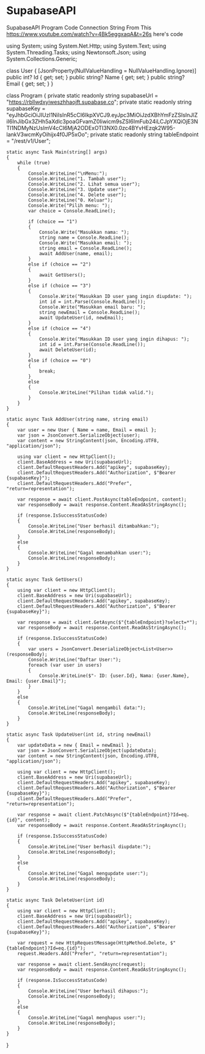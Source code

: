 # SupabaseAPI
SupabaseAPI Program Code
Connection String From This https://www.youtube.com/watch?v=4Bk5eggxaqA&t=26s 
here's code


using System;
using System.Net.Http;
using System.Text;
using System.Threading.Tasks;
using Newtonsoft.Json;
using System.Collections.Generic;

class User
{
    [JsonProperty(NullValueHandling = NullValueHandling.Ignore)]
    public int? Id { get; set; }
    public string? Name { get; set; }
    public string? Email { get; set; }
}

class Program
{
    private static readonly string supabaseUrl = "https://rbllwdxyiweszhhaojft.supabase.co";
    private static readonly string supabaseKey = "eyJhbGciOiJIUzI1NiIsInR5cCI6IkpXVCJ9.eyJpc3MiOiJzdXBhYmFzZSIsInJlZiI6InJibGx3ZHh5aXdlc3poaGFvamZ0Iiwicm9sZSI6ImFub24iLCJpYXQiOjE3NTI1NDMyNzUsImV4cCI6MjA2ODExOTI3NX0.0zc4BYvHEzqk2W95-lankV3wcmKyOihijx4f0JP5xOo";
    private static readonly string tableEndpoint = "/rest/v1/User";

    static async Task Main(string[] args)
    {
        while (true)
        {
            Console.WriteLine("\nMenu:");
            Console.WriteLine("1. Tambah user");
            Console.WriteLine("2. Lihat semua user");
            Console.WriteLine("3. Update user");
            Console.WriteLine("4. Delete user");
            Console.WriteLine("0. Keluar");
            Console.Write("Pilih menu: ");
            var choice = Console.ReadLine();

            if (choice == "1")
            {
                Console.Write("Masukkan nama: ");
                string name = Console.ReadLine();
                Console.Write("Masukkan email: ");
                string email = Console.ReadLine();
                await AddUser(name, email);
            }
            else if (choice == "2")
            {
                await GetUsers();
            }
            else if (choice == "3")
            {
                Console.Write("Masukkan ID user yang ingin diupdate: ");
                int id = int.Parse(Console.ReadLine());
                Console.Write("Masukkan email baru: ");
                string newEmail = Console.ReadLine();
                await UpdateUser(id, newEmail);
            }
            else if (choice == "4")
            {
                Console.Write("Masukkan ID user yang ingin dihapus: ");
                int id = int.Parse(Console.ReadLine());
                await DeleteUser(id);
            }
            else if (choice == "0")
            {
                break;
            }
            else
            {
                Console.WriteLine("Pilihan tidak valid.");
            }
        }
    }

    static async Task AddUser(string name, string email)
    {
        var user = new User { Name = name, Email = email };
        var json = JsonConvert.SerializeObject(user);
        var content = new StringContent(json, Encoding.UTF8, "application/json");

        using var client = new HttpClient();
        client.BaseAddress = new Uri(supabaseUrl);
        client.DefaultRequestHeaders.Add("apikey", supabaseKey);
        client.DefaultRequestHeaders.Add("Authorization", $"Bearer {supabaseKey}");
        client.DefaultRequestHeaders.Add("Prefer", "return=representation");

        var response = await client.PostAsync(tableEndpoint, content);
        var responseBody = await response.Content.ReadAsStringAsync();

        if (response.IsSuccessStatusCode)
        {
            Console.WriteLine("User berhasil ditambahkan:");
            Console.WriteLine(responseBody);
        }
        else
        {
            Console.WriteLine("Gagal menambahkan user:");
            Console.WriteLine(responseBody);
        }
    }

    static async Task GetUsers()
    {
        using var client = new HttpClient();
        client.BaseAddress = new Uri(supabaseUrl);
        client.DefaultRequestHeaders.Add("apikey", supabaseKey);
        client.DefaultRequestHeaders.Add("Authorization", $"Bearer {supabaseKey}");

        var response = await client.GetAsync($"{tableEndpoint}?select=*");
        var responseBody = await response.Content.ReadAsStringAsync();

        if (response.IsSuccessStatusCode)
        {
            var users = JsonConvert.DeserializeObject<List<User>>(responseBody);
            Console.WriteLine("Daftar User:");
            foreach (var user in users)
            {
                Console.WriteLine($"- ID: {user.Id}, Nama: {user.Name}, Email: {user.Email}");
            }
        }
        else
        {
            Console.WriteLine("Gagal mengambil data:");
            Console.WriteLine(responseBody);
        }
    }

    static async Task UpdateUser(int id, string newEmail)
    {
        var updateData = new { Email = newEmail };
        var json = JsonConvert.SerializeObject(updateData);
        var content = new StringContent(json, Encoding.UTF8, "application/json");

        using var client = new HttpClient();
        client.BaseAddress = new Uri(supabaseUrl);
        client.DefaultRequestHeaders.Add("apikey", supabaseKey);
        client.DefaultRequestHeaders.Add("Authorization", $"Bearer {supabaseKey}");
        client.DefaultRequestHeaders.Add("Prefer", "return=representation");

        var response = await client.PatchAsync($"{tableEndpoint}?Id=eq.{id}", content);
        var responseBody = await response.Content.ReadAsStringAsync();

        if (response.IsSuccessStatusCode)
        {
            Console.WriteLine("User berhasil diupdate:");
            Console.WriteLine(responseBody);
        }
        else
        {
            Console.WriteLine("Gagal mengupdate user:");
            Console.WriteLine(responseBody);
        }
    }

    static async Task DeleteUser(int id)
    {
        using var client = new HttpClient();
        client.BaseAddress = new Uri(supabaseUrl);
        client.DefaultRequestHeaders.Add("apikey", supabaseKey);
        client.DefaultRequestHeaders.Add("Authorization", $"Bearer {supabaseKey}");

        var request = new HttpRequestMessage(HttpMethod.Delete, $"{tableEndpoint}?Id=eq.{id}");
        request.Headers.Add("Prefer", "return=representation");

        var response = await client.SendAsync(request);
        var responseBody = await response.Content.ReadAsStringAsync();

        if (response.IsSuccessStatusCode)
        {
            Console.WriteLine("User berhasil dihapus:");
            Console.WriteLine(responseBody);
        }
        else
        {
            Console.WriteLine("Gagal menghapus user:");
            Console.WriteLine(responseBody);
        }
    }
}






